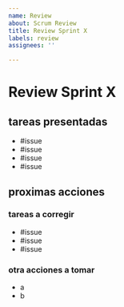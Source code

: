 ```yaml
---
name: Review
about: Scrum Review
title: Review Sprint X
labels: review
assignees: ''

---
```


# Review Sprint X

## tareas presentadas
- #issue
- #issue
- #issue
- #issue

## proximas acciones
### tareas a corregir
- #issue
- #issue
- #issue

### otra acciones a tomar
- a
- b
